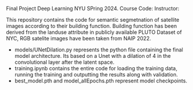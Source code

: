 Final Project Deep Learning NYU SPring 2024. 
Course Code: 
Instructor: 

This repository contains the code for semantic segmetnation of satellite images according to their building function. 
Building function has been derived from the landuse attribute in publicly available PLUTO Dataset of NYC, RGB satelite images have been taken from NAIP 2022. 

- models/UNetDilation.py represents the python file containing the final model architecture. Its based on a Unet with a dilation of 4 in the convolutional layer after the latent space. 
- training.ipynb contains the entire code for loading the training data, running the training and outputting the results along with validation. 
- best_model.pth and model_allEpochs.pth represent model checkpoints.
